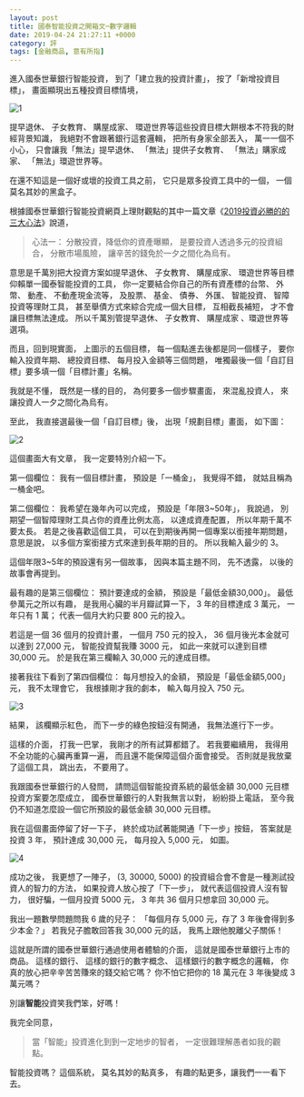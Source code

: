 ```yaml
---
layout: post
title: 國泰智能投資之開箱文─數字邏輯
date: 2019-04-24 21:27:11 +0000
category: 評
tags: [金融商品, 意有所指]
---
```


進入國泰世華銀行智能投資，
到了「建立我的投資計畫」，
按了「新增投資目標」，
畫面顯現出五種投資目標情境，

![1](/blog/assets/images/2019/robo11.jpg)

<!--more-->

提早退休、 子女教育、 購屋成家、 環遊世界等這些投資目標大餅根本不符我的財經背景知識，
我絕對不會跟著銀行這套邏輯，
把所有身家全部丟入，
萬一一個不小心，
只會讓我「無法」提早退休、 「無法」提供子女教育、 「無法」購家成家、 「無法」環遊世界等。

在還不知這是一個好或壞的投資工具之前，
它只是眾多投資工具中的一個，
一個莫名其妙的黑盒子。

根據國泰世華銀行智能投資網頁上理財觀點的其中一篇文章《[2019投資必勝的的三大心法](https://www.cathayrobo.com/welcome/trends/articles/3-investment-mindset)》說道，

> 心法一： 分散投資，降低你的資產曝顯，
是要投資人透過多元的投資組合，
分散市場風險，
讓辛苦的錢免於一夕之間化為烏有。

意思是千萬別把大投資方案如提早退休、 子女教育、 購屋成家、 環遊世界等目標仰賴單一國泰智能投資的工具，
你一定要結合你自己的所有資產標的台幣、 外幣、 動產、 不動產現金流等，
及股票、 基金、 債券、 外匯、 智能投資、 智障投資等理財工具，
甚至舉債方式來綜合完成一個大目標，
互相截長補短，
才不會讓目標無法達成。
所以千萬別管提早退休、 子女教育、 購屋成家 、環遊世界等選項。

而且，回到現實面，
上圖示的五個目標，
每一個點進去後都是同一個樣子，
要你輸入投資年期、 總投資目標、 每月投入金額等三個問題，
唯獨最後一個「自訂目標」要多填一個「目標計畫」名稱。

我就是不懂，
既然是一樣的目的，
為何要多一個步驟畫面，
來混亂投資人，
來讓投資人一夕之間化為烏有。

至此，
我直接選最後一個「自訂目標」後，
出現「規劃目標」畫面，
如下圖：

![2](/blog/assets/images/2019/robo12.jpg)

這個畫面大有文章，
我一定要特別介紹一下。

第一個欄位： 我有一個目標計畫，
預設是「一桶金」，
我覺得不錯，
就姑且稱為一桶金吧。

第二個欄位： 我希望在幾年內可以完成，
預設是「年限3~50年」，
我說過，
別期望一個智障理財工具占你的資產比例太高，
以達成資產配置，
所以年期千萬不要太長。
若是之後喜歡這個工具，
可以在到期後再開一個專案以銜接年期問題，
意思是說，
以多個方案銜接方式來達到長年期的目的。
所以我輸入最少的 3。

這個年限3~5年的預設還有另一個故事，
因與本篇主題不同，
先不透露，
以後的故事會再提到。

最有趣的是第三個欄位： 預計要達成的金額，
預設是「最低金額30,000」。
最低參萬元之所以有趣，
是我用心臟的半月瓣試算一下，
3 年的目標達成 3 萬元，
一年只有 1 萬；
代表一個月大約只要 800 元的投入。

若這是一個 36 個月的投資計畫，
一個月 750 元的投入，
36 個月後光本金就可以達到 27,000 元，
智能投資幫我賺 3000 元，
如此一來就可以達到目標 30,000 元。
於是我在第三欄輸入 30,000 元的達成目標。

接著我往下看到了第四個欄位： 每月想投入的金額，
預設是「最低金額5,000」元，
我不太理會它，
我根據剛才我的劇本，
輸入每月投入 750 元。

![3](/blog/assets/images/2019/robo13.jpg)

結果，
該欄顯示紅色，
而下一步的綠色按鈕沒有開通，
我無法進行下一步。

這樣的介面，
打我一巴掌，
我剛才的所有試算都錯了。
若我要繼續用，
我得用不全功能的心臟再重算一遍，
而且還不能保障這個介面會接受。
否則就是我放棄了這個工具，
跳出去，
不要用了。

我跟國泰世華銀行的人發問，
請問這個智能投資系統的最低金額 30,000 元目標投資方案要怎麼成立，
國泰世華銀行的人對我無言以對，
紛紛掛上電話，
至今我仍不知道怎麼設一個它所預設的最低金額 30,000 元目標。

我在這個畫面停留了好一下子，
終於成功試著能開通「下一步」按鈕，
答案就是投資 3 年，
預計達成 30,000 元，
每月投入 5,000 元，
如圖。

![4](/blog/assets/images/2019/robo14.jpg)

成功之後，
我更想了一陣子，
(3, 30000, 5000) 的投資組合會不會是一種測試投資人的智力的方法，
如果投資人放心按了「下一步」，
就代表這個投資人沒有智力，
很好騙，一個月投資 5000 元，
3 年共 36 個月只想拿回 30,000 元。

我出一題數學問題問我 6 歲的兒子： 「每個月存 5,000 元，存了 3 年後會得到多少本金？」
若我兒子膽敢回答我 30,000 元的話，
我馬上跟他脫離父子關係！

這就是所謂的國泰世華銀行通過使用者體驗的介面，
這就是國泰世華銀行上市的商品。
這樣的銀行、 這樣的銀行的數字概念、 這樣銀行的數字概念的邏輯，
你真的放心把辛辛苦苦賺來的錢交給它嗎？
你不怕它把你的 18 萬元在 3 年後變成 3 萬元嗎？

別讓<b>智能</b>投資笑我們笨，好嗎！

我完全同意，
> 當「智能」投資進化到到一定地步的智者，
一定很難理解愚者如我的觀點。

智能投資嗎？
這個系統，
莫名其妙的點真多，
有趣的點更多，讓我們一一看下去。



